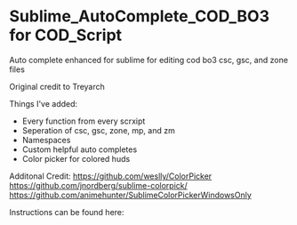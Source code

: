 # Sublime_AutoComplete_COD_BO3 for COD_Script
Auto complete enhanced for sublime for editing cod bo3 csc, gsc, and zone files

Original credit to Treyarch

Things I've added:
- Every function from every scrxipt
- Seperation of csc, gsc, zone, mp, and zm
- Namespaces
- Custom helpful auto completes
- Color picker for colored huds


Additonal Credit:
https://github.com/weslly/ColorPicker
https://github.com/jnordberg/sublime-colorpick/
https://github.com/animehunter/SublimeColorPickerWindowsOnly



Instructions can be found here:
